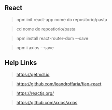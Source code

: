 ## React
> npm init react-app nome do repositorio/pasta

> cd nome do repostiorio/pasta

> npm install react-router-dom --save

> npm i axios --save


## Help Links
> https://getmdl.io

> https://github.com/leandroffaria/fiap-react

> https://reactjs.org/

> https://github.com/axios/axios
